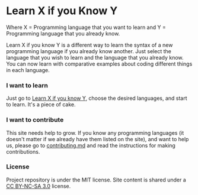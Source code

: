 # Learn X if you Know Y

Where X = Programming language that you want to learn and Y = Programming language that you already know.

Learn X if you know Y is a different way to learn the syntax of a new programming language if you already know another. Just select the language that you wish to learn and the language that you already know. You can now learn with comparative examples about coding different things in each language.

### I want to learn

Just go to [Learn X if you know Y](https://gersonlazaro.com/learn-x-if-you-know-y/index.html), choose the desired languages, and start to learn. It's a piece of cake.

### I want to contribute

This site needs help to grow. If you know any programming languages (it doesn't matter if we already have them listed on the site), and want to help us, please go to [contributing.md](contributing.md) and read the instructions for making contributions.

### License

Project repository is under the MIT license.
Site content is shared under a [CC BY-NC-SA 3.0](https://creativecommons.org/licenses/by-nc-sa/3.0/) license.
